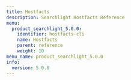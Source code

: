 ```yaml
---
title: Hostfacts
description: Searchlight Hostfacts Reference
menu:
  product_searchlight_5.0.0:
    identifier: hostfacts-cli
    name: Hostfacts
    parent: reference
    weight: 10
menu_name: product_searchlight_5.0.0
info:
  version: 5.0.0
---
```


